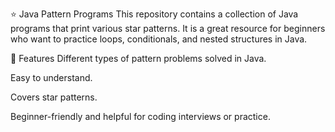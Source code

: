 ⭐ Java Pattern Programs
This repository contains a collection of Java programs that print various star patterns.
It is a great resource for beginners who want to practice loops, conditionals, and nested structures in Java.

📌 Features
Different types of pattern problems solved in Java.

Easy to understand.

Covers star patterns.

Beginner-friendly and helpful for coding interviews or practice.



